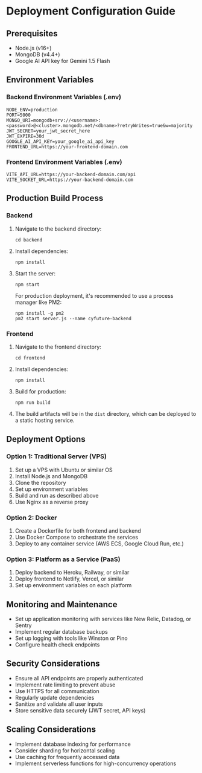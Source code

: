 # Deployment Configuration Guide

## Prerequisites

- Node.js (v16+)
- MongoDB (v4.4+)
- Google AI API key for Gemini 1.5 Flash

## Environment Variables

### Backend Environment Variables (.env)

```
NODE_ENV=production
PORT=5000
MONGO_URI=mongodb+srv://<username>:<password>@<cluster>.mongodb.net/<dbname>?retryWrites=true&w=majority
JWT_SECRET=your_jwt_secret_here
JWT_EXPIRE=30d
GOOGLE_AI_API_KEY=your_google_ai_api_key
FRONTEND_URL=https://your-frontend-domain.com
```

### Frontend Environment Variables (.env)

```
VITE_API_URL=https://your-backend-domain.com/api
VITE_SOCKET_URL=https://your-backend-domain.com
```

## Production Build Process

### Backend

1. Navigate to the backend directory:

   ```
   cd backend
   ```

2. Install dependencies:

   ```
   npm install
   ```

3. Start the server:

   ```
   npm start
   ```

   For production deployment, it's recommended to use a process manager like PM2:

   ```
   npm install -g pm2
   pm2 start server.js --name cyfuture-backend
   ```

### Frontend

1. Navigate to the frontend directory:

   ```
   cd frontend
   ```

2. Install dependencies:

   ```
   npm install
   ```

3. Build for production:

   ```
   npm run build
   ```

4. The build artifacts will be in the `dist` directory, which can be deployed to a static hosting service.

## Deployment Options

### Option 1: Traditional Server (VPS)

1. Set up a VPS with Ubuntu or similar OS
2. Install Node.js and MongoDB
3. Clone the repository
4. Set up environment variables
5. Build and run as described above
6. Use Nginx as a reverse proxy

### Option 2: Docker

1. Create a Dockerfile for both frontend and backend
2. Use Docker Compose to orchestrate the services
3. Deploy to any container service (AWS ECS, Google Cloud Run, etc.)

### Option 3: Platform as a Service (PaaS)

1. Deploy backend to Heroku, Railway, or similar
2. Deploy frontend to Netlify, Vercel, or similar
3. Set up environment variables on each platform

## Monitoring and Maintenance

- Set up application monitoring with services like New Relic, Datadog, or Sentry
- Implement regular database backups
- Set up logging with tools like Winston or Pino
- Configure health check endpoints

## Security Considerations

- Ensure all API endpoints are properly authenticated
- Implement rate limiting to prevent abuse
- Use HTTPS for all communication
- Regularly update dependencies
- Sanitize and validate all user inputs
- Store sensitive data securely (JWT secret, API keys)

## Scaling Considerations

- Implement database indexing for performance
- Consider sharding for horizontal scaling
- Use caching for frequently accessed data
- Implement serverless functions for high-concurrency operations
